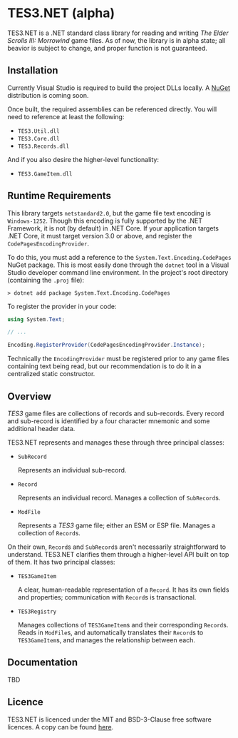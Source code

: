 # TES3.NET (alpha)

TES3.NET is a .NET standard class library for reading and writing _The Elder Scrolls III: Morrowind_ game
files. As of now, the library is in alpha state; all beavior is subject to change, and proper function is
not guaranteed.


## Installation

Currently Visual Studio is required to build the project DLLs locally. A [NuGet](https://www.nuget.org/)
distribution is coming soon.

Once built, the required assemblies can be referenced directly. You will need to reference at least the 
following:
- `TES3.Util.dll`
- `TES3.Core.dll`
- `TES3.Records.dll`

And if you also desire the higher-level functionality:
- `TES3.GameItem.dll`


## Runtime Requirements

This library targets `netstandard2.0`, but the game file text encoding is `Windows-1252`. Though this encoding
is fully supported by the .NET Framework, it is not (by default) in .NET Core. If your application targets
.NET Core, it must target version 3.0 or above, and register the `CodePagesEncodingProvider`.

To do this, you must add a reference to the `System.Text.Encoding.CodePages` NuGet package. This is most
easily done through the `dotnet` tool in a Visual Studio developer command line environment. In the project's
root directory (containing the `.proj` file):
```
> dotnet add package System.Text.Encoding.CodePages
```

To register the provider in your code:
``` csharp
using System.Text;

// ...

Encoding.RegisterProvider(CodePagesEncodingProvider.Instance);
```

Technically the `EncodingProvider` must be registered prior to any game files containing text being read, 
but our recommendation is to do it in a centralized static constructor.

## Overview

_TES3_ game files are collections of records and sub-records. Every record and sub-record is identified by a
four character mnemonic and some additional header data.

TES3.NET represents and manages these through three principal classes:

- `SubRecord`

   Represents an individual sub-record.
   
- `Record`

   Represents an individual record. Manages a collection of `SubRecord`s.
   
- `ModFile`

   Represents a _TES3_ game file; either an ESM or ESP file. Manages a collection of `Record`s.

On their own, `Record`s and `SubRecord`s aren't necessarily straightforward to understand. TES3.NET clarifies
them through a higher-level API built on top of them. It has two principal classes:

- `TES3GameItem`

   A clear, human-readable representation of a `Record`. It has its own fields and properties; communication
   with `Record`s is transactional.
   
- `TES3Registry`

   Manages collections of `TES3GameItem`s and their corresponding `Record`s. Reads in `ModFile`s, and 
   automatically translates their `Record`s to `TES3GameItem`s, and manages the relationship between each.




## Documentation

TBD


## Licence

TES3.NET is licenced under the MIT and BSD-3-Clause free software licences. A copy can be found [here](LICENCE).

